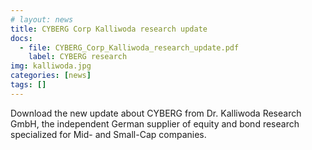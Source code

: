 ```yaml
---
# layout: news
title: CYBERG Corp Kalliwoda research update
docs:
  - file: CYBERG_Corp_Kalliwoda_research_update.pdf
    label: CYBERG research
img: kalliwoda.jpg
categories: [news]
tags: []
---
```


Download the new update about CYBERG from Dr. Kalliwoda Research GmbH, the independent German supplier of equity and bond research specialized for Mid- and Small-Cap companies.
